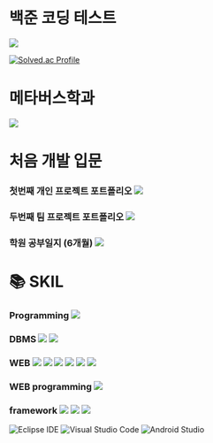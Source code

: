 # 백준 코딩 테스트
 <a href="https://github.com/Alipheese16th/CodingTest"><img src="https://img.shields.io/badge/CodingTest-black?logo=github"/></a>

 [![Solved.ac Profile](http://mazassumnida.wtf/api/v2/generate_badge?boj=shwoo1103)](https://solved.ac/shwoo1103/)
 
 # 메타버스학과
 <a href="https://github.com/Alipheese16th/metabus"><img src="https://img.shields.io/badge/metabus-blue?style=for-the-badge"/></a>
 
 # 처음 개발 입문
 ### 첫번째 개인 프로젝트 포트폴리오 <a href="https://github.com/Alipheese16th/CheeYoonMovie"><img src="https://img.shields.io/badge/CheeYoonMovie[영화리뷰사이트]-000000?style=for-the-badge&logo=github&logoColor=white"/></a>
 ### 두번째 팀 프로젝트 포트폴리오 <a href="https://github.com/Alipheese16th/bowow"><img src="https://img.shields.io/badge/bowow[애견용품쇼핑몰]-BE8D6E?style=for-the-badge&logo=github&logoColor=white"/></a>
 ### 학원 공부일지 (6개월) <a href="https://github.com/Alipheese16th/webPro"><img src="https://img.shields.io/badge/공부일지-0000FF?style=for-the-badge&logo=github&logoColor=white"/></a>

 # 📚 SKIL

 ### Programming <img src="https://img.shields.io/badge/java-007396?style=for-the-badge&logo=eclipse&logoColor=white">

 ### DBMS <img src="https://img.shields.io/badge/oracle-F80000?style=for-the-badge&logo=oracle&logoColor=white"> <img src="https://img.shields.io/badge/mysql-4479A1?style=for-the-badge&logo=mysql&logoColor=white">

 ### WEB <img src="https://img.shields.io/badge/html-E34F26?style=for-the-badge&logo=html5&logoColor=white"> <img src="https://img.shields.io/badge/css-1572B6?style=for-the-badge&logo=css3&logoColor=white"> <img src="https://img.shields.io/badge/bootstrap-7952B3?style=for-the-badge&logo=bootstrap&logoColor=white"> <img src="https://img.shields.io/badge/javascript-F7DF1E?style=for-the-badge&logo=javascript&logoColor=black"> <img src="https://img.shields.io/badge/jquery-0769AD?style=for-the-badge&logo=jquery&logoColor=white"> <img src="https://img.shields.io/badge/react-61DAFB?style=for-the-badge&logo=react&logoColor=black">

 ### WEB programming <img src="https://img.shields.io/badge/JSP-db46ca?style=for-the-badge&logo=eclipse&logoColor=white">

 ### framework <img src="https://img.shields.io/badge/Spring-6DB33F?style=for-the-badge&logo=Spring&logoColor=white"> <img src="https://img.shields.io/badge/-SPRING_BOOT-36d975?style=for-the-badge&logo=spring&logoColor=white"/> <img src="https://img.shields.io/badge/-myBatis-FF7A00?style=for-the-badge&logo=hibernate&logoColor=white"/>

![Eclipse IDE](https://img.shields.io/badge/Eclipse%20IDE-2C2255.svg?&style=for-the-badge&logo=Eclipse%20IDE&logoColor=white)
![Visual Studio Code](https://img.shields.io/badge/Visual%20Studio%20Code-007ACC.svg?&style=for-the-badge&logo=Visual%20Studio%20Code&logoColor=white)
![Android Studio](https://img.shields.io/badge/Android%20Studio-3DDC84.svg?&style=for-the-badge&logo=Android%20Studio&logoColor=white)

